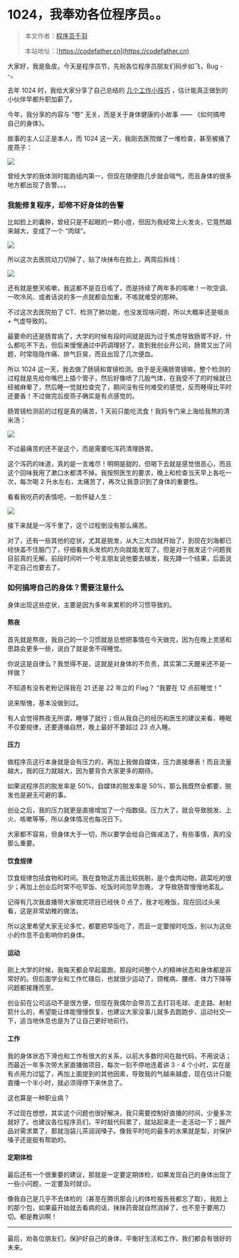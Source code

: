 # 1024，我奉劝各位程序员。。

> 本文作者：[程序员千羽](https://yuyuanweb.feishu.cn/wiki/Abldw5WkjidySxkKxU2cQdAtnah)
>
> 本站地址：[https://codefather.cn](https://codefather.cn)

大家好，我是鱼皮。今天是程序员节，先祝各位程序员朋友们码步如飞，Bug --。

去年 1024 时，我给大家分享了自己总结的 [几个工作小技巧](https://mp.weixin.qq.com/s?__biz=MzI1NDczNTAwMA==&mid=2247527904&idx=1&sn=3d39ec7e914897cb4b1e3c2e6bb89dc8&chksm=e9c28a17deb5030140ac2446eed7b7695337d511da4c528cea44012ee1d4cac387aaf1cfa7e8&token=906785209&lang=zh_CN#rd) ，估计能真正做到的小伙伴早都升职加薪了。

今年，我分享的内容与 “卷”  无关，而是关于身体健康的小故事 —— 《如何搞垮自己的身体》。

故事的主人公正是本人，而 1024 这一天，我刚去医院做了一堆检查，甚至被捅了皮燕子：

![](https://yupi-picture-1256524210.cos.ap-shanghai.myqcloud.com/1/image-20231024190456242.png)

曾经大学的我体测时能跑组内第一，但现在随便跑几步就会喘气，而且身体的很多地方都出现了告警。。。



### 我能修复程序，却修不好身体的告警

比如脸上的囊肿，曾经只是不起眼的一颗小痘，但因为我经常上火发炎，它竟然越来越大，变成了一个 “肉球”。

![](https://yupi-picture-1256524210.cos.ap-shanghai.myqcloud.com/1/image-20231024181520982.png)

所以这次去医院动刀切掉了，贴了块抹布在脸上，两周后拆线：

![](https://yupi-picture-1256524210.cos.ap-shanghai.myqcloud.com/1/image-20231024181627975.png)

还有就是整天咳嗽，我这都不是百日咳了，而是持续了两年多的咳嗽！一吹空调、一吹冷风、或者话说的多一点就都会加重，不咳就难受的那种。

不过这次去医院拍了 CT、检测了肺功能，也没发现啥问题，所以大概率还是咽炎 + 气虚导致的。

最要命的还是肠胃病了，大学的时候有段时间就是因为过于焦虑导致肠胃不好，什么都吃不下去，但后来慢慢通过中药调理好了。直到我创业开公司，肠胃又出了问题，时常隐隐作痛、排气巨臭，而且出现了几次便血。

所以 1024 这一天，我去做了肠镜和胃镜检测。由于是无痛肠胃镜嘛，整个检测的过程就是先给你嘴巴上插个管子，然后好像喷了几股气体，在我受不了的时候就已经被麻晕了，然后睡一觉就检查完了，期间没有任何难受的感觉，反而睡得比平时还要香！不过做完后皮燕子确实是有点感觉的。

肠胃镜检测前的过程是真的痛苦，1 天前只能吃流食！我妈专门来上海给我熬的清米汤：

![](https://yupi-picture-1256524210.cos.ap-shanghai.myqcloud.com/1/image-20231024183012130.png)

不过最痛苦的还不是这个，而是需要吃泻药清理肠胃。

这个泻药的味道，真的是一言难尽！明明是甜的，但喝下去就是感觉很恶心，而且这个回味我用了漱口水都清不掉。我按照医生的要求，晚上和检查当天早上各吃一次，每次喝 2 升水左右，太痛苦了，再次让我意识到了身体的重要性。

看看我吃药的表情吧，一脸怀疑人生：

![](https://yupi-picture-1256524210.cos.ap-shanghai.myqcloud.com/1/image-20231024183111588.png)

接下来就是一泻千里了，这个过程倒没有那么痛苦。

对了，还有一些其他的症状，尤其是脱发，从大三大四就开始了，到现在刘海都已经快盖不住脑门了，仔细看我头发梳的方向就能发现了。但是对于脱发这个问题我目前真的无解，前段时间听一个号主朋友说他要去植发，我先蹲一个结果，后面说不定自己也要去了。



### 如何搞垮自己的身体？需要注意什么

身体出现这些症状，主要是因为多年来累积的坏习惯导致的。



#### 熬夜

首先就是熬夜，我自己的一个习惯就是总想把事情在今天做完，因为在晚上灵感和思路会更多一些，说白了就是舍不得睡觉。

你说这是自律么？我觉得不是，这就是对身体的不负责，其实第二天醒来还不是一样做？

不知道有没有老粉记得我在 21 还是 22 年立的 Flag？ “我要在 12 点前睡觉！” 

说来惭愧，基本没做到过。

有人会觉得熬夜无所谓，睡够了就行；但从我自己的经历和医生的建议来看，睡眠不仅要规律，还要遵循自然，晚上最好不要超过 23 点入睡。



#### 压力

做程序员这行本身就是会有压力的，再加上我做自媒体，压力直接爆表！而且流量越大，我的压力就越大，因为要背负大家更多的期待。

如果说程序员的脱发率是 50%，自媒体的脱发率是 50%，那么我既然全都要，脱发也是避无可避的事。

创业之后，我的压力就更是直接增加了一个指数级。压力大了，就会导致脱发、上火、咳嗽等等，所以身体情况也每况日下。

大家都不容易，但身体大于一切，所以要学会给自己做减法了，有些事情，真的没那么重要。



#### 饮食规律

饮食规律包括食物和时间。我在食物这方面比较挑剔，是个食肉动物，蔬菜吃的很少；再加上创业后时常不吃早饭、吃饭时间忽早忽晚， 才导致肠胃慢慢地紊乱。

记得有几次我直播带大家做完项目已经快 0 点了，我才吃晚饭，现在回过头来看，这是非常幼稚的做法。

所以这里希望大家无论多忙，都要把早饭吃了，而且一定要按时吃饭，别以为这些小的作息不会影响你的身体。



#### 运动

刚上大学的时候，我每天都会早起晨跑，那段时间整个人的精神状态和身体都是非常好的。但后面学业和工作忙碌后，也就很少运动了，颈椎病、腰疼、体力下降等问题都接踵而至。

创业前在公司运动不是很方便，但现在我偶尔会带员工去打羽毛球、走走路、射射箭什么的，希望能让体能慢慢恢复。也建议大家没事儿就多去跑跑步、运动社交一下，适当地休息也是为了让自己更好地前行。



#### 工作

我的身体状态下滑也和工作有很大的关系，以前大多数时间在敲代码，不用说话；而最近一年多次带大家直播做项目，每次一刻不停地连着讲 3 - 4 个小时，实在是有点用力过猛了，再加上面提到的其他因素，导致我的气越来越虚，现在估计只能直播一个半小时，就必须得停下来休息了。

这也算是一种职业病？

不过现在想想，其实这个问题也很好解决，我只需要控制好直播的时间，少量多次就好了。也建议各位程序员们，平时敲代码累了，就站起来走一走活动一下；跟产品对需求累了，那就泡袋儿茶润润嗓子。像我平时吃的最多的水果就是梨，对保护嗓子还是挺有帮助的。



#### 定期体检

最后还有一个很重要的建议，那就是一定要定期体检，如果发现自己的身体出现了一些小问题，一定要及时就诊。

像我自己是几乎不去体检的（甚至在腾讯那会儿的体检报告我都忘了取）。我脸上的那个包，如果最开始就去看病的话，抹抹药膏就自然消掉了，也不至于要用刀切。都是教训啊！



---



最后，劝各位朋友们，保护好自己的身体，平衡好生活和工作，我们都会有很好的未来。